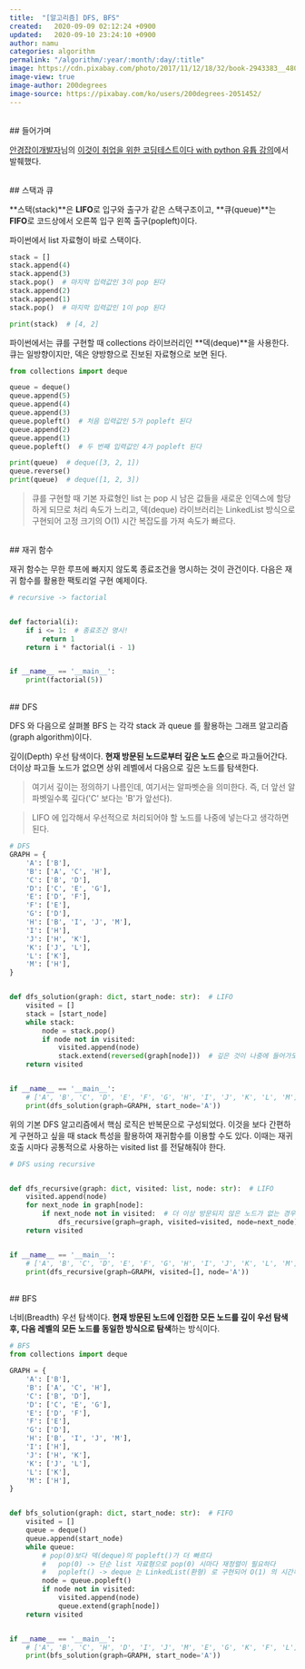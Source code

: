 ```yaml
---
title:  "[알고리즘] DFS, BFS"
created:   2020-09-09 02:12:24 +0900
updated:   2020-09-10 23:24:10 +0900
author: namu
categories: algorithm
permalink: "/algorithm/:year/:month/:day/:title"
image: https://cdn.pixabay.com/photo/2017/11/12/18/32/book-2943383__480.png
image-view: true
image-author: 200degrees
image-source: https://pixabay.com/ko/users/200degrees-2051452/
---
```


<br>
## 들어가며

[안경잡이개발자](https://ndb796.tistory.com/)님의
[이것이 취업을 위한 코딩테스트이다 with python 유튭 강의](https://www.youtube.com/watch?v=PqzyFDUnbrY&list=PLRx0vPvlEmdBFBFOoK649FlEMouHISo8N&index=3)에서
발췌했다.

<br>
## 스택과 큐

**스택(stack)**은 **LIFO**로 입구와 출구가 같은 스택구조이고,
**큐(queue)**는 **FIFO**로 코드상에서 오른쪽 입구 왼쪽 출구(popleft)이다.

파이썬에서 list 자료형이 바로 스택이다.
```python
stack = []
stack.append(4)
stack.append(3)
stack.pop()  # 마지막 입력값인 3이 pop 된다
stack.append(2)
stack.append(1)
stack.pop()  # 마지막 입력값인 1이 pop 된다

print(stack)  # [4, 2]
```

파이썬에서는 큐를 구현할 때 collections 라이브러리인 **덱(deque)**을 사용한다.<br>
큐는 일방향이지만, 덱은 양방향으로 진보된 자료형으로 보면 된다.
```python
from collections import deque

queue = deque()
queue.append(5)
queue.append(4)
queue.append(3)
queue.popleft()  # 처음 입력값인 5가 popleft 된다
queue.append(2)
queue.append(1)
queue.popleft()  # 두 번째 입력값인 4가 popleft 된다

print(queue)  # deque([3, 2, 1])
queue.reverse()
print(queue)  # deque([1, 2, 3])
```

> 큐를 구현할 때 기본 자료형인 list 는 pop 시 남은 값들을 새로운 인덱스에 할당하게 되므로 처리 속도가 느리고,
> 덱(deque) 라이브러리는 LinkedList 방식으로 구현되어 고정 크기의 O(1) 시간 복잡도를 가져 속도가 빠르다.

<br>
## 재귀 함수

재귀 함수는 무한 루프에 빠지지 않도록 종료조건을 명시하는 것이 관건이다.
다음은 재귀 함수를 활용한 팩토리얼 구현 예제이다.

```python
# recursive -> factorial


def factorial(i):
    if i <= 1:  # 종료조건 명시!
        return 1
    return i * factorial(i - 1)


if __name__ == '__main__':
    print(factorial(5))
```

<br>
## DFS

DFS 와 다음으로 살펴볼 BFS 는 각각 stack 과 queue 를 활용하는 그래프 알고리즘(graph algorithm)이다.

깊이(Depth) 우선 탐색이다. **현재 방문된 노드로부터 깊은 노드 순**으로 파고들어간다.
더이상 파고들 노드가 없으면 상위 레벨에서 다음으로 깊은 노드를 탐색한다.

> 여기서 깊이는 정의하기 나름인데, 여기서는 알파벳순을 의미한다. 즉, 더 앞선 알파벳일수록 깊다('C' 보다는 'B'가 앞선다).

> LIFO 에 입각해서 우선적으로 처리되어야 할 노드를 나중에 넣는다고 생각하면 된다.

```python
# DFS
GRAPH = {
    'A': ['B'],
    'B': ['A', 'C', 'H'],
    'C': ['B', 'D'],
    'D': ['C', 'E', 'G'],
    'E': ['D', 'F'],
    'F': ['E'],
    'G': ['D'],
    'H': ['B', 'I', 'J', 'M'],
    'I': ['H'],
    'J': ['H', 'K'],
    'K': ['J', 'L'],
    'L': ['K'],
    'M': ['H'],
}


def dfs_solution(graph: dict, start_node: str):  # LIFO
    visited = []
    stack = [start_node]
    while stack:
        node = stack.pop()
        if node not in visited:
            visited.append(node)
            stack.extend(reversed(graph[node]))  # 깊은 것이 나중에 들어가도록 역정렬
    return visited


if __name__ == '__main__':
    # ['A', 'B', 'C', 'D', 'E', 'F', 'G', 'H', 'I', 'J', 'K', 'L', 'M']
    print(dfs_solution(graph=GRAPH, start_node='A'))
```

위의 기본 DFS 알고리즘에서 핵심 로직은 반복문으로 구성되었다.
이것을 보다 간편하게 구현하고 싶을 때 stack 특성을 활용하여 재귀함수를 이용할 수도 있다.
이때는 재귀 호출 시마다 공통적으로 사용하는 visited list 를 전달해줘야 한다.

```python
# DFS using recursive


def dfs_recursive(graph: dict, visited: list, node: str):  # LIFO
    visited.append(node)
    for next_node in graph[node]:
        if next_node not in visited:  # 더 이상 방문되지 않은 노드가 없는 경우가 종료조건!
            dfs_recursive(graph=graph, visited=visited, node=next_node)
    return visited


if __name__ == '__main__':
    # ['A', 'B', 'C', 'D', 'E', 'F', 'G', 'H', 'I', 'J', 'K', 'L', 'M']
    print(dfs_recursive(graph=GRAPH, visited=[], node='A'))
```

<br>
## BFS

너비(Breadth) 우선 탐색이다. **현재 방문된 노드에 인접한 모든 노드를 깊이 우선 탐색 후,
다음 레벨의 모든 노드를 동일한 방식으로 탐색**하는 방식이다.

```python
# BFS
from collections import deque

GRAPH = {
    'A': ['B'],
    'B': ['A', 'C', 'H'],
    'C': ['B', 'D'],
    'D': ['C', 'E', 'G'],
    'E': ['D', 'F'],
    'F': ['E'],
    'G': ['D'],
    'H': ['B', 'I', 'J', 'M'],
    'I': ['H'],
    'J': ['H', 'K'],
    'K': ['J', 'L'],
    'L': ['K'],
    'M': ['H'],
}


def bfs_solution(graph: dict, start_node: str):  # FIFO
    visited = []
    queue = deque()
    queue.append(start_node)
    while queue:
        # pop(0)보다 덱(deque)의 popleft()가 더 빠르다
        #   pop(0) -> 단순 list 자료형으로 pop(0) 시마다 재정렬이 필요하다
        #   popleft() -> deque 는 LinkedList(환형) 로 구현되어 O(1) 의 시간복잡도이다
        node = queue.popleft()
        if node not in visited:
            visited.append(node)
            queue.extend(graph[node])
    return visited


if __name__ == '__main__':
    # ['A', 'B', 'C', 'H', 'D', 'I', 'J', 'M', 'E', 'G', 'K', 'F', 'L']
    print(bfs_solution(graph=GRAPH, start_node='A'))
```
